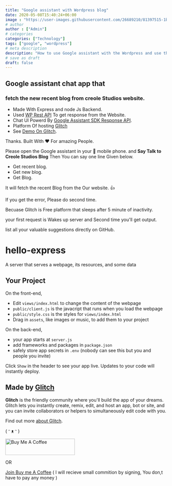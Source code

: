 ```yaml
---
title: "Google assistant with Wordpress blog"
date: 2020-05-08T15:40:24+06:00
image : "https://user-images.githubusercontent.com/26689210/81397515-1b005900-9145-11ea-9612-6848c459dbcf.png"
# author
author : ["Admin"]
# categories
categories: ["Technology"]
tags: ["google", "wordpress"]
# meta description
description: "How to use Google assistant with the Wordpress and use the webhook for fetch blog"
# save as draft
draft: false
---
```


## Google assistant chat app that 
### fetch the new recent blog from creole Studios website.

- Made With Express and node Js Backend.
- Used [WP Rest API](https://developer.wordpress.org/rest-api/reference/posts/#definition) To get response from the Website.
- Chat UI Powerd By [Google Assistant SDK Response API](https://developers.google.com/assistant/conversational/responses).
- Platform Of hosting [Glitch](https://glitch.com/)
- See [Demo On Glitch](https://glitch.com/edit/#!/creole-studios-blog).

Thanks. Built With :heart: For amazing People.

Please open the Google assistant in your :iphone: mobile phone.
and **Say Talk to Creole Studios Blog**
Then You can say one line Given below.

- Get recent blog.
- Get new blog.
- Get Blog.

It will fetch the recent Blog from the Our website. :+1:

If you get the error, Please do second time.

Becuase Glitch is Free platform that sleeps after 5 minute of inactivity.

your first request is Wakes up server and Second time you'll get output.

list all your valuable suggestions directly on GitHub.

# hello-express

A server that serves a webpage, its resources, and some data


## Your Project

On the front-end,

- Edit `views/index.html` to change the content of the webpage
- `public/client.js` is the javacript that runs when you load the webpage
- `public/style.css` is the styles for `views/index.html`
- Drag in `assets`, like images or music, to add them to your project

On the back-end,

- your app starts at `server.js`
- add frameworks and packages in `package.json`
- safely store app secrets in `.env` (nobody can see this but you and people you invite)

Click `Show` in the header to see your app live. Updates to your code will instantly deploy.


## Made by [Glitch](https://glitch.com/)

**Glitch** is the friendly community where you'll build the app of your dreams. Glitch lets you instantly create, remix, edit, and host an app, bot or site, and you can invite collaborators or helpers to simultaneously edit code with you.

Find out more [about Glitch](https://glitch.com/about).

( ᵔ ᴥ ᵔ )

<a href="https://www.buymeacoffee.com/vanpariyar" target="_blank"><img src="https://cdn.buymeacoffee.com/buttons/default-orange.png" alt="Buy Me A Coffee" style="height: 51px !important;width: 217px !important;" ></a>

OR

[Join Buy me A Coffee](buymeacoff.ee/?via=vanpariyar) ( I will recieve small commition by signing, You don,t have to pay any money )
